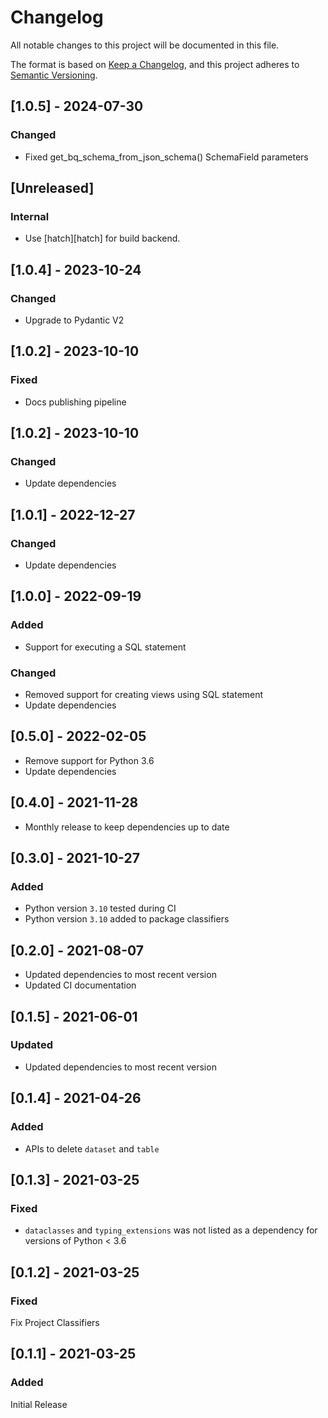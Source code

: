 # Changelog
All notable changes to this project will be documented in this file.

The format is based on [Keep a Changelog](https://keepachangelog.com/en/1.0.0/),
and this project adheres to [Semantic Versioning](https://semver.org/spec/v2.0.0.html).

## [1.0.5] - 2024-07-30

### Changed
- Fixed get_bq_schema_from_json_schema() SchemaField parameters

## [Unreleased]

### Internal

- Use [hatch][hatch] for build backend.

## [1.0.4] - 2023-10-24

### Changed
- Upgrade to Pydantic V2

## [1.0.2] - 2023-10-10

### Fixed
- Docs publishing pipeline

## [1.0.2] - 2023-10-10

### Changed
- Update dependencies

## [1.0.1] - 2022-12-27

### Changed
- Update dependencies

## [1.0.0] - 2022-09-19

### Added
- Support for executing a SQL statement

### Changed
- Removed support for creating views using SQL statement
- Update dependencies

## [0.5.0] - 2022-02-05

- Remove support for Python 3.6
- Update dependencies

## [0.4.0] - 2021-11-28

- Monthly release to keep dependencies up to date

## [0.3.0] - 2021-10-27

### Added

- Python version `3.10` tested during CI
- Python version `3.10` added to package classifiers

## [0.2.0] - 2021-08-07

* Updated dependencies to most recent version
* Updated CI documentation

## [0.1.5] - 2021-06-01

### Updated

* Updated dependencies to most recent version

## [0.1.4] - 2021-04-26

### Added

* APIs to delete `dataset` and `table`

## [0.1.3] - 2021-03-25

### Fixed

* `dataclasses` and `typing_extensions` was not listed as a dependency for versions of Python < 3.6

## [0.1.2] - 2021-03-25

### Fixed

Fix Project Classifiers

## [0.1.1] - 2021-03-25

### Added

Initial Release

